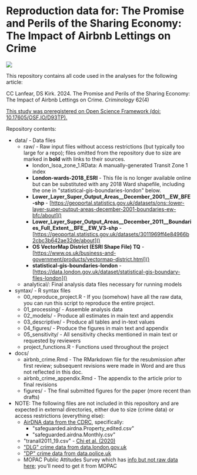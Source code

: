 # Reproduction data for: The Promise and Perils of the Sharing Economy: The Impact of Airbnb Lettings on Crime

[![](<https://img.shields.io/badge/Dataverse DOI-10.7910/DVN/YXHITP-blue>)](https://www.doi.org/10.7910/DVN/YXHITP)

This repository contains all code used in the analyses for the following article:

CC Lanfear, DS Kirk. 2024. The Promise and Perils of the Sharing Economy: The Impact of Airbnb Lettings on Crime. *Criminology* 62(4)

[This study was preregistered on Open Science Framework (doi: 10.17605/OSF.IO/D93TP).](https://doi.org/10.17605/OSF.IO/D93TP) 


Repository contents:

* data/ - Data files
   + raw/ - Raw input files without access restrictions (but typically too large for a repo); files omitted from the repository due to size are marked in **bold** with links to their sources.
      + london_lsoa_zone_1.RData: A manually-generated Transit Zone 1 index
      + **London-wards-2018_ESRI** - This file is no longer available online but can be substituted with any 2018 Ward shapefile, including the one in "statistical-gis-boundaries-london" below.
      + **Lower_Layer_Super_Output_Areas__December_2001__EW_BFE-shp** - [https://geoportal.statistics.gov.uk/datasets/ons::lower-layer-super-output-areas-december-2001-boundaries-ew-bfc/about]() 
      + **Lower_Layer_Super_Output_Areas__December_2011__Boundaries_Full_Extent__BFE__EW_V3-shp** - [https://geoportal.statistics.gov.uk/datasets/3011969ff4e84966b2cbc3b642ae32de/about]()
      + **OS VectorMap District (ESRI Shape File) TQ** - [https://www.os.uk/business-and-government/products/vectormap-district.html]()
      + **statistical-gis-boundaries-london** - [https://data.london.gov.uk/dataset/statistical-gis-boundary-files-london]()
   + analytical/: Final analysis data files necessary for running models
* syntax/ - R syntax files
   + 00_reproduce_project.R - If you (somehow) have all the raw data, you can run this script to reproduce the entire project.
   + 01_processing/ - Assemble analysis data
   + 02_models/ - Produce all estimates in main text and appendix
   + 03_descriptive/ - Produce all tables and in-text values
   + 04_figures/ - Produce the figures in main text and appendix
   + 05_sensitivity/ - All sensitivity checks mentioned in main text or requested by reviewers
   + project_functions.R - Functions used throughout the project
* docs/ 
   + airbnb_crime.Rmd - The RMarkdown file for the resubmission after first review; subsequent revisions were made in Word and are thus not reflected in this doc.
   + airbnb_crime_appendix.Rmd - The appendix to the article prior to final revisions
   + figures/ - The final submitted figures for the paper (more recent than drafts)
* NOTE: The following files are not included in this repository and are expected in external directories, either due to size (crime data) or access restrictions (everything else):
     + [AirDNA data from the CDRC](https://data.cdrc.ac.uk/dataset/airbnb-property-rentals-and-reviews-supplied-airdna), specifically:
        + "safeguarded.airdna.Property_edited.csv" 
        + "safeguarded.airdna.Monthly.csv"
     + "tranall2011_19.csv" - [Chi et al. (2020)](https://doi.org/10.5255/UKDA-SN-854240)
     + ["DLG" crime data from data.london.gov.uk](https://data.london.gov.uk/dataset/recorded_crime_summary-london-gov-uk)
     + ["DP" crime data from data.police.uk](https://data.police.uk/data/)
     + MOPAC Public Attitudes Survey which has [info but not raw data here](https://data.london.gov.uk/dataset/mopac-surveys); you'll need to get it from MOPAC